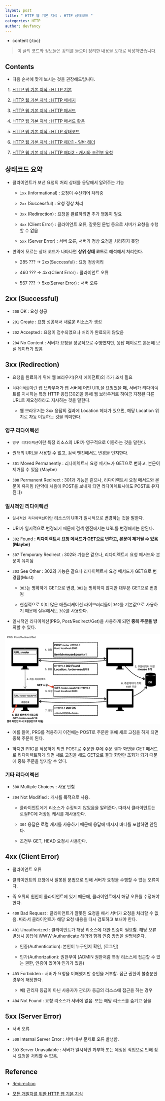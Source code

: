 ```yaml
---
layout: post
title: " HTTP 웹 기본 지식 : HTTP 상태코드 "
categories: HTTP
author: devfancy
---
```

* content
{:toc}

> 이 글의 코드와 정보들은 강의를 들으며 정리한 내용을 토대로 작성하였습니다.

## Contents

* 다음 순서에 맞게 보시는 것을 권장해드립니다.

1. [HTTP 웹 기본 지식 : HTTP 기본](https://devfancy.github.io/HTTP-1-Basic/)

2. [HTTP 웹 기본 지식 : HTTP 메세지](https://devfancy.github.io/HTTP-2-Basic/)

3. [HTTP 웹 기본 지식 : HTTP 메서드](https://devfancy.github.io/HTTP-3-Method/)

4. [HTTP 웹 기본 지식 : HTTP 메서드 활용](https://devfancy.github.io/HTTP-4-Method-Application/)

5. [HTTP 웹 기본 지식 : HTTP 상태코드](https://devfancy.github.io/HTTP-5-Status-Code/)

6. [HTTP 웹 기본 지식 : HTTP 헤더1 - 일반 헤더](https://devfancy.github.io/HTTP-6-Header1/)

7. [HTTP 웹 기본 지식 : HTTP 헤더2 - 캐시와 조건부 요청](https://devfancy.github.io/HTTP-7-Header2/)


## 상태코드 요약

* 클라이언트가 보낸 요청의 처리 상태를 응답에서 알려주는 기능

    * `1xx` (Informational) : 요청이 수신되어 처리중

    * `2xx` (Successful) : 요청 정상 처리

    * `3xx` (Redirection) : 요청을 완료하려면 추가 행동이 필요

    * `4xx` (Client Error) : 클라이언트 오류, 잘못된 문법 등으로 서버가 요청을 수행할 수 없음

    * `5xx` (Server Error) : 서버 오류, 서버가 정상 요청을 처리하지 못함

* 만약에 모르는 상태 코드가 나타나면 **상위 상태 코드**로 해석해서 처리한다.

    * 285 ??? -> 2xx(Successful) : 요청 정상처리

    * 460 ??? -> 4xx(Client Error) : 클라이언트 오류

    * 567 ??? -> 5xx(Server Error) : 서버 오류


## 2xx (Successful)

* `200` OK : 요청 성공

* `201` Create : 요청 성공해서 새로운 리소스가 생성

* `202` Accepted : 요청이 접수되었으나 처리가 완료되지 않았음

* `204` No Content : 서버가 요청을 성공적으로 수행했지만, 응답 페이로드 본문에 보낼 데이터가 없음


## 3xx (Redirection)

* 요청을 완료하기 위해 웹 브라우저(유저 에이전트)의 추가 조치 필요

* `리다이렉트`이란 웹 브라우저가 웹 서버에 어떤 URL을 요청했을 때, 서버가 리다이렉트를 지시하는 특정 HTTP 응답[302]을 통해 웹 브라우저로 하여금 지정된 다른 URL로 재요청하라고 지시하는 것을 말한다.

    * 웹 브라우저는 3xx 응답의 결과에 Location 헤더가 있으면, 해당 Location 위치로 자동 이동하는 것을 의미한다.


### 영구 리다이렉션

* `영구 리다이렉션`이란 특정 리소스의 URI가 영구적으로 이동하는 것을 말한다.

* 원래의 URL을 사용할 수 없고, 검색 엔진에서도 변경을 인지한다.

* `301` Moved Permanently : 리다이렉트시 요청 메서드가 GET으로 변하고, 본문이 제거될 수 있음 (Maybe)

* `308` Permanent Redirect : 301과 기능은 같으나, 리다이렉트시 요청 메서드와 본문이 유지됨 (만약에 처음에 POST를 보내게 되면 리다이렉트시에도 POST로 유지된다)


### 일시적인 리다이렉션

* `일시적인 리다이렉션`이란 리소스의 URI가 일시적으로 변경하는 것을 말한다.

* URI가 일시적으로 변경되기 때문에 검색 엔진에서는 URL를 변경해서는 안된다.

* `302` Found : **리다이렉트시 요청 메서드가 GET으로 변하고, 본문이 제거될 수 있음(Maybe)**

* `307` Temporary Redirect : 302와 기능은 같으나, 리다이렉트시 요청 메서드와 본문이 유지됨

* `303` See Other : 302와 기능은 같으나 리다이렉트시 요청 메서드가 GET으로 변경돰(Must)

    * `303`는 명확하게 GET으로 변경, `302`는 명확하지 않지만 대부분 GET으로 변경됨

    * 현실적으로 이미 많은 애플리케이션 라이브러리들이 `302`를 기본값으로 사용하기 때문에 실무에서도 `302`를 사용한다.    

* 일시적인 리다이렉션(PRG, Post/Redirect/Get)을 사용하게 되면 **중복 주문을 방지**할 수 있다.

![](/assets/img/http/http-5-status-code.png)

* 예를 들어, PRG를 적용하기 이전에는 POST로 주문한 후에 새로 고침을 하게 되면 중복 주문이 된다. 

* 하지만 PRG를 적용하게 되면 POST로 주문한 후에 주문 결과 화면을 GET 메서드로 리다이렉트하게 되면 새로 고침을 해도 GET으로 결과 화면만 조회가 되기 때문에 중복 주문을 방지할 수 있다.


### 기타 리다이렉션

* `300` Multiple Choices : 사용 안함

* `304` Not Modified : 캐시를 목적으로 사용.

    * 클라이언트에게 리소스가 수정되지 않았음을 알려준다. 따라서 클라이언트는 로컬PC에 저장된 캐시를 재사용한다.    

    * `304` 응답은 로컬 캐시를 사용하기 때문에 응답에 메시지 바디를 포함하면 안된다.

    * 조건부 GET, HEAD 요청시 사용한다.


## 4xx (Client Error)

* 클라이언트 오류

* 클라이언트의 요청에서 잘못된 문법으로 인해 서버가 요청을 수행할 수 없는 오류이다.

* 즉 오류의 원인이 클라이언트에 있기 때문에, 클라이언트에서 해당 오류를 수정해야한다.

* `400` Bad Request : 클라이언트가 잘못된 요청을 해서 서버가 요청을 처리할 수 없음. 따라서 클라이언트가 해당 요청 내용을 다시 검토하고 보내야 한다.

* `401` Unauthorized : 클라이언트가 해당 리소스에 대한 인증이 필요함. 해당 오류 발생시 응답에 WWW-Authenticate 헤더와 함께 인증 방법을 설명해준다.

    * 인증(Authentication): 본인이 누구인지 확인, (로그인)

    * 인가(Authorization): 권한부여 (ADMIN 권한처럼 특정 리소스에 접근할 수 있는 권한, 인증이 있어야 인가가 있음)

* `403` Forbidden : 서버가 요청을 이해했지만 승인을 거부함. 접근 권한이 불충분한 경우에 해당한다.

    * 예) 관리자 등급이 아닌 사용자가 관리자 등급의 리소스에 접근을 하는 경우

* `404` Not Found : 요청 리소스가 서버에 없음. 또는 해당 리소스를 숨기고 싶을 


## 5xx (Server Error)

* 서버 오류

* `500` Internal Server Error : 서버 내부 문제로 오류 발생함. 

* `503` Server Unavailable : 서버가 일시적인 과부하 또는 예정된 작업으로 인해 잠시 요청을 처리할 수 없음.

## Reference

* [Redirection](https://ko.wikipedia.org/wiki/%EB%A6%AC%EB%8B%A4%EC%9D%B4%EB%A0%89%EC%85%98)

* [모든 개발자를 위한 HTTP 웹 기본 지식](https://www.inflearn.com/course/http-%EC%9B%B9-%EB%84%A4%ED%8A%B8%EC%9B%8C%ED%81%AC/dashboard)
